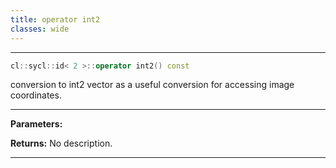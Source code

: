 ```yaml
---
title: operator int2
classes: wide
---
```



---

```cpp
cl::sycl::id< 2 >::operator int2() const
```


conversion to int2 vector as a useful conversion for accessing image coordinates. 


---
**Parameters:**

**Returns:** No description.

---
